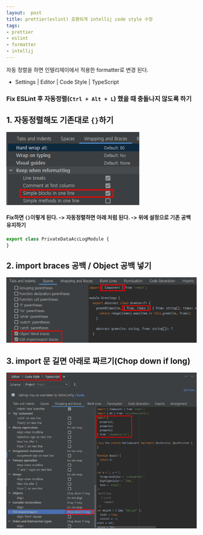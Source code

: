 ```yaml
---
layout:  post
title: prettier(eslint) 호환되게 intellij code style 수정
tags:
- prettier
- eslint
- formatter
- intellij
---
```


자동 정렬을 하면 인텔리제이에서 적용한 formatter로 변경 된다.
- Settings | Editor | Code Style | TypeScript

### Fix ESLint 후 자동정렬(`Ctrl + Alt + L`) 했을 때 충돌나지 않도록 하기


## 1. 자동정렬해도 기존대로 `{}`하기
![code_style1.png](/assets/img/code_style1.png)
#### Fix하면 `{}`이렇게 된다. -> 자동정렬하면 아래 처럼 된다. -> 위에 설정으로 기존 공백 유지하기
```javascript
export class PrivateDataAccLogModule {
}
```

## 2. import braces 공백 / Object 공백 넣기
![code_style2.png](/assets/img/code_style2.png)

## 3. import 문 길면 아래로 짜르기(Chop down if long)
![code_style3.png](/assets/img/code_style3.png)
